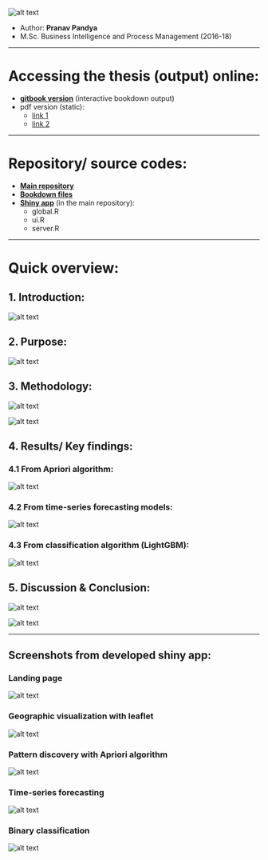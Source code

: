 ![alt text](https://github.com/pranavpandya84/Global_Terrorism_Database_THESIS/blob/development/www/title.PNG)
* Author: **Pranav Pandya**
* M.Sc. Business Intelligence and Process Management (2016-18)
------------------

# Accessing the thesis (output) online:

* [**gitbook version**](https://pranavpandya84.github.io/masters_thesis_on_global_terrorism/) (interactive bookdown output) 
* pdf version (static): 
  * [link 1](https://pranavpandya84.github.io/masters_thesis_on_global_terrorism/thesis.pdf) 
  * [link 2](https://github.com/pranavpandya84/Global_Terrorism_Database_THESIS/blob/development/www/thesis_copy.pdf) 
------------------

# Repository/ source codes:

* [**Main repository**](https://github.com/pranavpandya84/Global_Terrorism_Database_THESIS)
* [**Bookdown files**](https://github.com/pranavpandya84/Global_Terrorism_Database_THESIS/tree/development/index)
* [**Shiny app**](https://github.com/pranavpandya84/Global_Terrorism_Database_THESIS) (in the main repository): 
  * global.R
  * ui.R
  * server.R
------------------


# Quick overview:

## 1. Introduction:
![alt text](https://github.com/pranavpandya84/Global_Terrorism_Database_THESIS/blob/development/www/intro.PNG)

## 2. Purpose:
![alt text](https://github.com/pranavpandya84/Global_Terrorism_Database_THESIS/blob/development/www/purpose.PNG)

## 3. Methodology:
![alt text](https://github.com/pranavpandya84/Global_Terrorism_Database_THESIS/blob/development/www/method1.PNG)

![alt text](https://github.com/pranavpandya84/Global_Terrorism_Database_THESIS/blob/development/www/method2.PNG)

## 4. Results/ Key findings:

### 4.1 From Apriori algorithm:
![alt text](https://github.com/pranavpandya84/Global_Terrorism_Database_THESIS/blob/development/www/results1.PNG)

### 4.2 From time-series forecasting models:
![alt text](https://github.com/pranavpandya84/Global_Terrorism_Database_THESIS/blob/development/www/results2.PNG)

### 4.3 From classification algorithm (LightGBM):
![alt text](https://github.com/pranavpandya84/Global_Terrorism_Database_THESIS/blob/development/www/results3.PNG)

## 5. Discussion & Conclusion:
![alt text](https://github.com/pranavpandya84/Global_Terrorism_Database_THESIS/blob/development/www/conclusion1.PNG)

![alt text](https://github.com/pranavpandya84/Global_Terrorism_Database_THESIS/blob/development/www/conclusion2.PNG)

------------------

## Screenshots from developed shiny app:

### Landing page
![alt text](https://github.com/pranavpandya84/Global_Terrorism_Database_THESIS/blob/development/www/shiny_1.PNG)

### Geographic visualization with leaflet
![alt text](https://github.com/pranavpandya84/Global_Terrorism_Database_THESIS/blob/development/www/shiny_2.PNG)

### Pattern discovery with Apriori algorithm
![alt text](https://github.com/pranavpandya84/Global_Terrorism_Database_THESIS/blob/development/www/shiny_3.PNG)

### Time-series forecasting
![alt text](https://github.com/pranavpandya84/Global_Terrorism_Database_THESIS/blob/development/www/shiny_4.PNG)

### Binary classification
![alt text](https://github.com/pranavpandya84/Global_Terrorism_Database_THESIS/blob/development/www/shiny_5.PNG)
